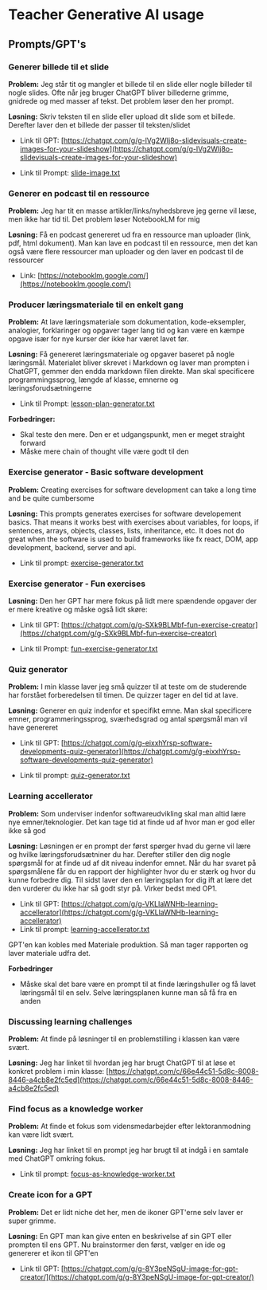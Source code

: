 # Teacher Generative AI usage



<!--

### Hvilke opgaver har jeg som underviser?

- Skriver lektoranmodning
  - 

- Kan jeg bruge det at jeg kan simulere studerende? Eller undervisere?
- Vejlede praktikant
  - Give feedback til cv
  - Koordinere møder

- Vejlede hovedopgave
  - Svare på spørgsmål
  - 




### Should i even automate this?
- Giver generel feedback på projekter
	- Hmm men mon ikke jeg skal være inde over her? Der er jo her blandt andet at jeg løbende evaluerer dem
- Laver læringsplaner
  - Det er ret personligt

-->




## Prompts/GPT's



### Generer billede til et slide

**Problem:** Jeg står tit og mangler et billede til en slide eller nogle billeder til nogle slides. Ofte når jeg bruger ChatGPT bliver billederne grimme, gnidrede og med masser af tekst. Det problem løser den her prompt.



**Løsning:** Skriv teksten til en slide eller upload dit slide som et billede. Derefter laver den et billede der passer til teksten/slidet

- Link til GPT: [https://chatgpt.com/g/g-lVg2WIj8o-slidevisuals-create-images-for-your-slideshow](https://chatgpt.com/g/g-lVg2WIj8o-slidevisuals-create-images-for-your-slideshow)

- Link til Prompt: [slide-image.txt](prompts/slide-image.txt)



### Generer en podcast til en ressource

**Problem:** Jeg har tit en masse artikler/links/nyhedsbreve jeg gerne vil læse, men ikke har tid til. Det problem løser NotebookLM for mig



 **Løsning:** Få en podcast genereret ud fra en ressource man uploader (link, pdf, html dokument). Man kan lave en podcast til en ressource, men det kan også være flere ressourcer man uploader og den laver en podcast til de ressourcer

- Link: [https://notebooklm.google.com/](https://notebooklm.google.com/)



### Producer læringsmateriale til en enkelt gang

**Problem:** At lave læringsmateriale som dokumentation, kode-eksempler, analogier, forklaringer og opgaver tager lang tid og kan være en kæmpe opgave især for nye kurser der ikke har været lavet før.



**Løsning:** Få genereret læringsmateriale og opgaver baseret på nogle læringsmål. Materialet bliver skrevet i Markdown og laver man prompten i ChatGPT, gemmer den endda markdown filen direkte. Man skal specificere programmingssprog, længde af klasse, emnerne og læringsforudsætningerne

- Link til Prompt: [lesson-plan-generator.txt](prompts/lesson-plan-generator.txt)



**Forbedringer:**

- Skal teste den mere. Den er et udgangspunkt, men er meget straight forward
- Måske mere chain of thought ville være godt til den



### Exercise generator - Basic software development

**Problem:** Creating exercises for software development can take a long time and be quite cumbersome 



**Løsning:** This prompts generates exercises for software developement basics. That means it works best with exercises about variables, for loops, if sentences, arrays, objects, classes, lists, inheritance, etc. It does not do great when the software is used to build frameworks like fx react, DOM, app development, backend, server and api. 

- Link til prompt: [exercise-generator.txt](prompts/exercise-generator.txt)



### Exercise generator - Fun exercises

**Løsning:** Den her GPT har mere fokus på lidt mere spændende opgaver der er mere kreative og måske også lidt skøre:

- Link til GPT: [https://chatgpt.com/g/g-SXk9BLMbf-fun-exercise-creator](https://chatgpt.com/g/g-SXk9BLMbf-fun-exercise-creator)

- Link til Prompt: [fun-exercise-generator.txt](prompts/fun-exercise-generator.txt)



### Quiz generator

**Problem:** I min klasse laver jeg små quizzer til at teste om de studerende har forstået forberedelsen til timen. De quizzer tager en del tid at lave. 



**Løsning:** Generer en quiz indenfor et specifikt emne. Man skal specificere emner, programmeringssprog, sværhedsgrad og antal spørgsmål man vil have genereret

- Link til GPT: [https://chatgpt.com/g/g-eixxhYrsp-software-developments-quiz-generator](https://chatgpt.com/g/g-eixxhYrsp-software-developments-quiz-generator)

- Link til prompt: [quiz-generator.txt](prompts/quiz-generator.txt)



### Learning accellerator

**Problem:** Som underviser indenfor softwareudvikling skal man altid lære nye emner/teknologier. Det kan tage tid at finde ud af hvor man er god eller ikke så god



**Løsning:** Løsningen er en prompt der først spørger hvad du gerne vil lære og hvilke læringsforudsætniner du har. Derefter stiller den dig nogle spørgsmål for at finde ud af dit niveau indenfor emnet. Når du har svaret på spørgsmålene får du en rapport der highlighter hvor du er stærk og hvor du kunne forbedre dig. Til sidst laver den en læringsplan for dig ift at lære det den vurderer du ikke har så godt styr på. Virker bedst med OP1.

- Link til GPT: [https://chatgpt.com/g/g-VKLlaWNHb-learning-accellerator](https://chatgpt.com/g/g-VKLlaWNHb-learning-accellerator)
- Link til prompt:  [learning-accellerator.txt](prompts/learning-accellerator.txt) 

GPT'en kan kobles med Materiale produktion. Så man tager rapporten og laver materiale udfra det.



**Forbedringer**

- Måske skal det bare være en prompt til at finde læringshuller og få lavet læringsmål til en selv. Selve læringsplanen kunne man så få fra en anden



### Discussing learning challenges

**Problem:** At finde på løsninger til en problemstilling i klassen kan være svært. 



**Løsning:** Jeg har linket til hvordan jeg har brugt ChatGPT til at løse et konkret problem i min klasse: [https://chatgpt.com/c/66e44c51-5d8c-8008-8446-a4cb8e2fc5ed](https://chatgpt.com/c/66e44c51-5d8c-8008-8446-a4cb8e2fc5ed)



### Find focus as a knowledge worker

**Problem:** At finde et fokus som vidensmedarbejder efter lektoranmodning kan være lidt svært.



**Løsning:** Jeg har linket til en prompt jeg har brugt til at indgå i en samtale med ChatGPT omkring fokus. 

- Link til prompt: [focus-as-knowledge-worker.txt](prompts/focus-as-knowledge-worker.txt)



### Create icon for a GPT

**Problem:** Det er lidt niche det her, men de ikoner GPT'erne selv laver er super grimme. 



**Løsning:** En GPT man kan give enten en beskrivelse af sin GPT eller prompten til ens GPT. Nu brainstormer den først, vælger en ide og genererer et ikon til GPT'en

- Link til GPT: [https://chatgpt.com/g/g-8Y3peNSgU-image-for-gpt-creator/](https://chatgpt.com/g/g-8Y3peNSgU-image-for-gpt-creator/)

